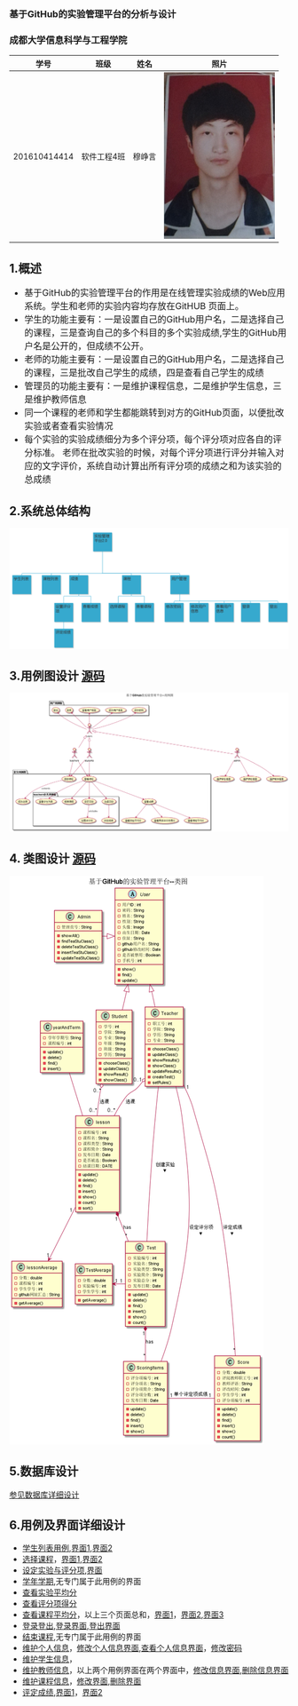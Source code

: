 ### 基于GitHub的实验管理平台的分析与设计
### 成都大学信息科学与工程学院
|    学号    |       班级       |      姓名     |照片|
|:-------:|:-------------:|:----------:|:-----------:|
|  201610414414  |     软件工程4班    |   穆峥言   |<img src="https://github.com/mzy1997/is_analysis/blob/master/test1/5617531AD9394A6243FCDEEBF0F683B1.jpg" width="200" height="300" />|

## 1.概述
<ul style="font-size:16px">
<li>基于GitHub的实验管理平台的作用是在线管理实验成绩的Web应用系统。学生和老师的实验内容均存放在GitHUB 页面上。</li>
<li>学生的功能主要有：一是设置自己的GitHub用户名，二是选择自己的课程，三是查询自己的多个科目的多个实验成绩,学生的GitHub用户名是公开的，但成绩不公开。</li>
<li>老师的功能主要有：一是设置自己的GitHub用户名，二是选择自己的课程，三是批改自己学生的成绩，四是查看自己学生的成绩</li>
<li>管理员的功能主要有：一是维护课程信息，二是维护学生信息，三是维护教师信息</li>
<li>同一个课程的老师和学生都能跳转到对方的GitHub页面，以便批改实验或者查看实验情况</li>
<li>每个实验的实验成绩细分为多个评分项，每个评分项对应各自的评分标准。 老师在批改实验的时候，对每个评分项进行评分并输入对应的文字评价，系统自动计算出所有评分项的成绩之和为该实验的总成绩</li>
</ul>

## 2.系统总体结构
<img src="https://github.com/mzy1997/is_analysis/blob/master/test6/systemStructure.png"/>

## 3.用例图设计 [源码][1]
<img src="https://github.com/mzy1997/is_analysis/blob/master/test6/UserCase.png"/>

## 4. 类图设计 [源码][2]
<img src="https://github.com/mzy1997/is_analysis/blob/master/test6/systemClass.png"/>

## 5.数据库设计
[参见数据库详细设计][3]

## 6.用例及界面详细设计
- [学生列表用例][4],[界面1][19],[界面2][20]
- [选择课程][5]，[界面1][21],[界面2][22]
- [设定实验与评分项][6],[界面][23]
- [学年学期][7],无专门属于此用例的界面
- [查看实验平均分][8]
- [查看评分项得分][9]
- [查看课程平均分][10]，以上三个页面总和，[界面1][24]，[界面2][25],[界面3][26]
- [登录登出][11],[登录界面][27],[登出界面][28]
- [结束课程][12],无专门属于此用例的界面
- [维护个人信息][13]，[修改个人信息界面][29],[查看个人信息界面][30]，[修改密码][31]
- [维护学生信息][14]，
- [维护教师信息][15]，以上两个用例界面在两个界面中，[修改信息界面][32],[删除信息界面][33]
- [维护课程信息][16]，[修改界面][34],[删除界面][35]
- [评定成绩][17],[界面1][36]，[界面2][37]



[1]: https://github.com/mzy1997/is_analysis/blob/master/test6/src/UserCase.puml     "源码" 
[2]: https://github.com/mzy1997/is_analysis/blob/master/test6/src/systemClass.puml     "源码" 
[3]: https://github.com/mzy1997/is_analysis/blob/master/test6/数据库设计.md     "参见数据库详细设计"
[4]: https://github.com/mzy1997/is_analysis/blob/master/test6/用例/学生列表.md     "学生列表用例"
[5]: https://github.com/mzy1997/is_analysis/blob/master/test6/用例/选课.md     "选择课程用例"
[6]: https://github.com/mzy1997/is_analysis/blob/master/test6/用例/设定实验与评分项.md     "设定实验与评分项"
[7]: https://github.com/mzy1997/is_analysis/blob/master/test6/用例/学期学年.md     "学期学年"
[8]: https://github.com/mzy1997/is_analysis/blob/master/test6/用例/查看实验平均分.md     "查看实验平均分"
[9]: https://github.com/mzy1997/is_analysis/blob/master/test6/用例/查看评分项得分.md     "查看评分项得分"
[10]: https://github.com/mzy1997/is_analysis/blob/master/test6/用例/查看课程平均分.md     "查看课程平均分"
[11]: https://github.com/mzy1997/is_analysis/blob/master/test6/用例/登录登出.md     "登录登出"
[12]: https://github.com/mzy1997/is_analysis/blob/master/test6/用例/结束课程.md     "结束课程"
[13]: https://github.com/mzy1997/is_analysis/blob/master/test6/用例/维护个人信息.md     "维护个人信息"
[14]: https://github.com/mzy1997/is_analysis/blob/master/test6/用例/维护学生信息.md     "维护学生信息"
[15]: https://github.com/mzy1997/is_analysis/blob/master/test6/用例/维护教师信息.md     "维护教师信息"
[16]: https://github.com/mzy1997/is_analysis/blob/master/test6/用例/维护课程信息.md     "维护课程信息"
[17]: https://github.com/mzy1997/is_analysis/blob/master/test6/用例/评定成绩.md     "评定成绩"
[19]: https://mzy1997.github.io/is_analysis_finalDesign_pages/studentlist.html    "界面1"
[20]: https://mzy1997.github.io/is_analysis_finalDesign_pages/thlessondetails.html    "界面2"
[21]: https://mzy1997.github.io/is_analysis_finalDesign_pages/chooselesson.html   "界面1"
[22]: https://mzy1997.github.io/is_analysis_finalDesign_pages/chooselesson_2.html   "界面2"
[23]: https://mzy1997.github.io/is_analysis_finalDesign_pages/thsetlesson.html   "界面"
[24]: https://mzy1997.github.io/is_analysis_finalDesign_pages/stulessondetails.html   "界面1"
[25]: https://mzy1997.github.io/is_analysis_finalDesign_pages/evaluationresults.html   "界面2"
[26]: https://mzy1997.github.io/is_analysis_finalDesign_pages/resultsdetails.html   "界面3"
[27]: https://mzy1997.github.io/is_analysis_finalDesign_pages/login.html   "登录界面"
[28]: https://mzy1997.github.io/is_analysis_finalDesign_pages/logout.html   "登出界面"
[29]: https://mzy1997.github.io/is_analysis_finalDesign_pages/updatauserinfo.html   "修改个人信息界面"
[30]: https://mzy1997.github.io/is_analysis_finalDesign_pages/showuserinfouserinfo.html   "查看个人信息界面"
[31]: https://mzy1997.github.io/is_analysis_finalDesign_pages/resetpassword.html   "修改密码"
[32]: https://mzy1997.github.io/is_analysis_finalDesign_pages/updateuser.html   "修改信息界面"
[33]: https://mzy1997.github.io/is_analysis_finalDesign_pages/deleteuser.html   "删除信息界面"
[34]: https://mzy1997.github.io/is_analysis_finalDesign_pages/updatelesson.html   "修改界面"
[35]: https://mzy1997.github.io/is_analysis_finalDesign_pages/deletelesson.html   "删除界面"
[36]: https://mzy1997.github.io/is_analysis_finalDesign_pages/evaluationresults.html   "界面1"
[37]: https://mzy1997.github.io/is_analysis_finalDesign_pages/resultsdetails.html   "界面2"
